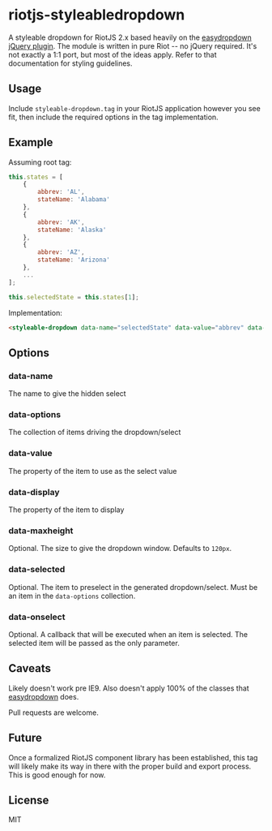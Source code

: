 # riotjs-styleabledropdown
A styleable dropdown for RiotJS 2.x based heavily on the [easydropdown jQuery plugin](https://github.com/patrickkunka/easydropdown).  The module is written in pure Riot -- no jQuery required.  It's not exactly a 1:1 port, but most of the ideas apply.  Refer to that documentation for styling guidelines.

## Usage

Include `styleable-dropdown.tag` in your RiotJS application however you see fit, then include the required options in the tag implementation.

## Example

Assuming root tag:

```javascript
this.states = [
	{
		abbrev: 'AL',
		stateName: 'Alabama'
	},
	{
		abbrev: 'AK',
		stateName: 'Alaska'
	},
	{
		abbrev: 'AZ',
		stateName: 'Arizona'
	},
	...
];

this.selectedState = this.states[1];
```

Implementation:

```html
<styleable-dropdown data-name="selectedState" data-value="abbrev" data-display="stateName" data-options="{states}" data-maxheight="250px" data-selected="{ selectedState }" data-onselect={ stateChange } ></styleable-dropdown>
```

## Options

### data-name
The name to give the hidden select

### data-options
The collection of items driving the dropdown/select

### data-value
The property of the item to use as the select value

### data-display
The property of the item to display

### data-maxheight
Optional. The size to give the dropdown window.  Defaults to `120px`.

### data-selected
Optional.  The item to preselect in the generated dropdown/select.  Must be an item in the `data-options` collection.

### data-onselect
Optional.  A callback that will be executed when an item is selected.  The selected item will be passed as the only parameter.


## Caveats
Likely doesn't work pre IE9.  Also doesn't apply 100% of the classes that [easydropdown](https://github.com/patrickkunka/easydropdown) does. 

Pull requests are welcome.

## Future

Once a formalized RiotJS component library has been established, this tag will likely make its way in there with the proper build and export process.  This is good enough for now.

## License

MIT